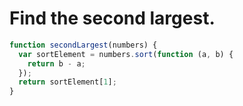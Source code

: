 # Find the second largest.

```jsx
function secondLargest(numbers) {
  var sortElement = numbers.sort(function (a, b) {
    return b - a;
  });
  return sortElement[1];
}
```
